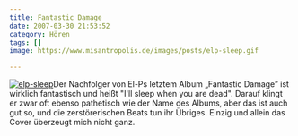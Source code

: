 ```yaml
---
title: Fantastic Damage
date: 2007-03-30 21:53:52
category: Hören
tags: []
image: https://www.misantropolis.de/images/posts/elp-sleep.gif

---
```


[![](http://www.misantropolis.de/wp-content/uploads/2008/03/elp-sleep.gif "elp-sleep")](http://www.misantropolis.de/wp-content/uploads/2008/03/elp-sleep.gif)Der Nachfolger von El-Ps letztem Album „Fantastic Damage” ist wirklich fantastisch und heißt "I'll sleep when you are dead". Darauf klingt er zwar oft ebenso pathetisch wie der Name des Albums, aber das ist auch gut so, und die zerstörerischen Beats tun ihr Übriges. Einzig und allein das Cover überzeugt mich nicht ganz.
